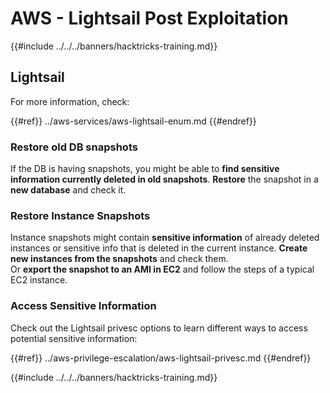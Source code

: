 # AWS - Lightsail Post Exploitation

{{#include ../../../banners/hacktricks-training.md}}

## Lightsail

For more information, check:

{{#ref}}
../aws-services/aws-lightsail-enum.md
{{#endref}}

### Restore old DB snapshots

If the DB is having snapshots, you might be able to **find sensitive information currently deleted in old snapshots**. **Restore** the snapshot in a **new database** and check it.

### Restore Instance Snapshots

Instance snapshots might contain **sensitive information** of already deleted instances or sensitive info that is deleted in the current instance. **Create new instances from the snapshots** and check them.\
Or **export the snapshot to an AMI in EC2** and follow the steps of a typical EC2 instance.

### Access Sensitive Information

Check out the Lightsail privesc options to learn different ways to access potential sensitive information:

{{#ref}}
../aws-privilege-escalation/aws-lightsail-privesc.md
{{#endref}}

{{#include ../../../banners/hacktricks-training.md}}






